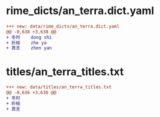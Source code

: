 # rime_dicts/an_terra.dict.yaml

```diff
+++ new: data/rime_dicts/an_terra.dict.yaml
@@ -0,638 +3,638 @@
+ 冬时	dong shi
+ 折桠	zhe ya
+ 真言	zhen yan
```

# titles/an_terra_titles.txt

```diff
+++ new: data/titles/an_terra_titles.txt
@@ -0,636 +3,636 @@
+ 冬时
+ 折桠
+ 真言
```

